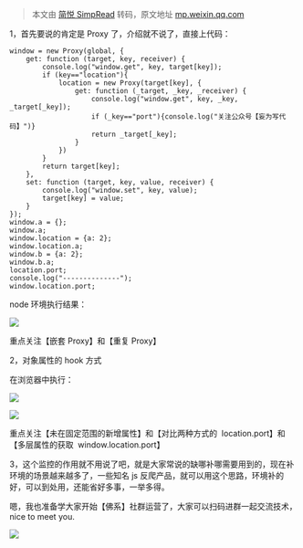 > 本文由 [简悦 SimpRead](http://ksria.com/simpread/) 转码，原文地址 [mp.weixin.qq.com](https://mp.weixin.qq.com/s?__biz=MzU5ODgyOTUzNw==&mid=2247484039&idx=1&sn=0de1ee2e3d201b4b5e2823c1b7975b5a&chksm=febf7209c9c8fb1fb4f8feedd37e223a35887526548564462bd846cc41b954541fe53ac5e0ed&mpshare=1&scene=1&srcid=0302cSUvBnRqvw2ComEobKZP&sharer_sharetime=1646203623636&sharer_shareid=56da189f782ce62249ab4f6494feca50&version=3.1.20.90367&platform=mac#rd)

1，首先要说的肯定是 Proxy 了，介绍就不说了，直接上代码：

```
window = new Proxy(global, {
    get: function (target, key, receiver) {
        console.log("window.get", key, target[key]);
        if (key=="location"){
            location = new Proxy(target[key], {
                get: function (_target, _key, _receiver) {
                    console.log("window.get", key, _key, _target[_key]);
                    if (_key=="port"){console.log("关注公众号【妄为写代码】")}
                    return _target[_key];
                }
            })
        }
        return target[key];
    },
    set: function (target, key, value, receiver) {
        console.log("window.set", key, value);
        target[key] = value;
    }
});
window.a = {};
window.a;
window.location = {a: 2};
window.location.a;
window.b = {a: 2};
window.b.a;
location.port;
console.log("--------------");
window.location.port;

```

node 环境执行结果：

![](https://mmbiz.qpic.cn/mmbiz_png/PicMqQs6T6MNerXH5LUe0WPbwcutymn72M4H3yicw6ibWh4NYhQyOrqScX6zZvMLNBt3P5nSHRQ4gI6hmOtKqqzDQ/640?wx_fmt=png)

重点关注【嵌套 Proxy】和【重复 Proxy】

2，对象属性的 hook 方式

在浏览器中执行：

![](https://mmbiz.qpic.cn/mmbiz_png/PicMqQs6T6MNerXH5LUe0WPbwcutymn72NpUd6aVfbRdf5j3icqr0EsEPM49wmyjY77pYNADx5DRlxibqTEvC4HsQ/640?wx_fmt=png)

![](https://mmbiz.qpic.cn/mmbiz_png/PicMqQs6T6MNerXH5LUe0WPbwcutymn72C2ydR961aTluSG8ibICClkNiaUJypLI0FHGxJCwtXP5l1XZl6S3hU0cw/640?wx_fmt=png)

重点关注【未在固定范围的新增属性】和【对比两种方式的  location.port】和【多层属性的获取  window.location.port】

3，这个监控的作用就不用说了吧，就是大家常说的缺哪补哪需要用到的，现在补环境的场景越来越多了，一些知名 js 反爬产品，就可以用这个思路，环境补的好，可以到处用，还能省好多事，一举多得。

嗯，我也准备学大家开始【佛系】社群运营了，大家可以扫码进群一起交流技术，nice to meet you.

![](https://mmbiz.qpic.cn/mmbiz_png/PicMqQs6T6MNerXH5LUe0WPbwcutymn72c05JlHHVWUoEQCabAghOvicFz9OsF3lbH8h5uDm0W7ZJYDYiav5CeawQ/640?wx_fmt=png)
